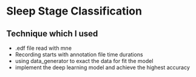 
# Sleep Stage Classification

## Technique which I used

- .edf file read with mne
- Recording starts with annotation file time durations
- using data_generator to exact the data for fit the model
- implement the deep learning model and achieve the highest accuracy

